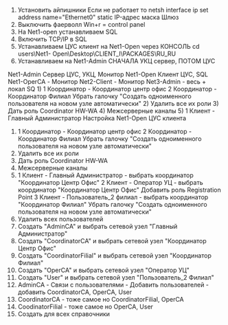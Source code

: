 1. Установить айпишники
Если не работает то netsh interface ip set address name="Ethernet0" static IP-адрес маска Шлюз
2. Выключить фаерволл
Win+r = control panel
3. На Net1-open устанавливаем SQL
4. Включить TCP/IP в SQL
5. Устанавливаем ЦУС клиент на Net1-Open через КОНСОЛЬ cd users\Net1-
Open\Desktop\CLIENT_I\PACKAGES\RU_RU
6. Устанавливаем на Net1-Admin СНАЧАЛА УКЦ сервер, ПОТОМ ЦУС

Net1-Admin Сервер ЦУС, УКЦ, Монитор
Net1-Open Клиент ЦУС, SQL
Net1-OperCA - Монитор
Net2-Client - Монитор
Net3-Admin - весь + локал SQ
1)
1 Координатор - Координатор центр офис
2 Координатор - Координатор Филиал
Убрать галочку "Создать одноименного пользователя на новом узле автоматически"
2) Удалить все их роли
3) Дать роль Coordinator HW-WA
4) Межсерверные каналы
5) 1 Клиент - Главный Администратор
Настройка Net1-Open ЦУС клиента
1) 1 Координатор - Координатор центр офис
2 Координатор - Координатор Филиал
Убрать галочку "Создать одноименного пользователя на новом узле автоматически"
2) Удалить все их роли
3) Дать роль Coordinator HW-WA
4) Межсерверные каналы
5) 1 Клиент - Главный Администратор - выбрать координатор "Координатор Центр Офис"
2 Клиент - Оператор УЦ - выбрать координатор "Координатор Центр Офис"
Добавить роль Registration Point
3 Клиент - Пользователь_2 филиал - выбрать координатор "Координатор Филиал"
Убрать галочку "Создать одноименного пользователя на новом узле автоматически"
6) Удалить всех пользователей
7) Создать "AdminСА" и выбрать сетевой узел "Главный Администратор"
8) Создать "CoordinatorCA" и выбрать сетевой узел "Координатор Центр Офис"
9) Создать "CoordinatorFilial" и выбрать сетевой узел "Координатор Филиал"
10) Создать "OperCA" и выбрать сетевой узел "Оператор УЦ"
11) Создать "User" и выбрать сетевой узел "Пользователь_2 Филиал"
12) AdminCA - Связи с пользователями - Добавить пользователей - добавить CoordinatorCA, 
OperCA, User
13) CoordinatorCA - тоже самое но CoordinatorFilial, OperCA
14) CoodinatorFilial - тоже самое но OperCA, User
15) Создать для всех справочники
